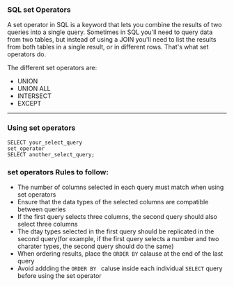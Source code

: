 ### SQL set Operators
A set operator in SQL is a keyword that lets you combine the results of two queries into a single query.
Sometimes in SQL you'll need to query data from two tables, but instead of using a JOIN you'll need to list the results from both tables in a single result, or in different rows. That's what set operators do.

The different set operators are:
 - UNION
 - UNION ALL
 - INTERSECT
 - EXCEPT
---
### Using set operators
```
SELECT your_select_query
set_operator
SELECT another_select_query;
```
### set operators Rules to follow:
 - The number of columns selected in each query must match when using set operators
 - Ensure that the data types of the selected columns are compatible between queries
 - If the first query selects three columns, the second query should also select three columns
 - The dtay types selected in the first query should be replicated in the second query(for example, if the first query selects a number and two charater types, the second query should do the same)
 - When ordering results, place the `ORDER BY` calause at the end of the last query
 - Avoid addding the `ORDER BY ` caluse inside each individual `SELECT` query before using the set operator
   
